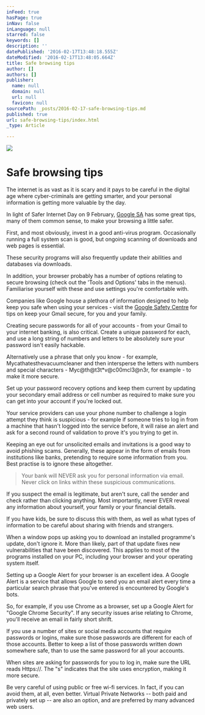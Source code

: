 ```yaml
---
inFeed: true
hasPage: true
inNav: false
inLanguage: null
starred: false
keywords: []
description: ''
datePublished: '2016-02-17T13:48:18.555Z'
dateModified: '2016-02-17T13:48:05.664Z'
title: Safe browsing tips
author: []
authors: []
publisher:
  name: null
  domain: null
  url: null
  favicon: null
sourcePath: _posts/2016-02-17-safe-browsing-tips.md
published: true
url: safe-browsing-tips/index.html
_type: Article

---
```

![](https://the-grid-user-content.s3-us-west-2.amazonaws.com/9dd94ad6-1c18-4966-a6fb-310ef417c275.jpg)

# Safe browsing tips

The internet is as vast as it is scary and it pays to be careful in the digital age where cyber-criminals are getting smarter, and your personal information is getting more valuable by the day.

In light of Safer Internet Day on 9 February, [Google SA][0] has some great tips, many of them common sense, to make your browsing a little safer.

First, and most obviously, invest in a good anti-virus program. Occasionally running a full system scan is good, but ongoing scanning of downloads and web pages is essential.

These security programs will also frequently update their abilities and databases via downloads.

In addition, your browser probably has a number of options relating to secure browsing (check out the 'Tools and Options' tabs in the menus). Familiarise yourself with these and use settings you're comfortable with.

Companies like Google house a plethora of information designed to help keep you safe when using your services - visit the [Google Safety Centre][1] for tips on keep your Gmail secure, for you and your family.

Creating secure passwords for all of your accounts - from your Gmail to your internet banking, is also critical. Create a unique password for each, and use a long string of numbers and letters to be absolutely sure your password isn't easily hackable.

Alternatively use a phrase that only you know - for example, Mycathatesthevacuumcleaner and then intersperse the letters with numbers and special characters - Myc@th@t3t\*v@c00mcl3@n3r, for example - to make it more secure.

Set up your password recovery options and keep them current by updating your secondary email address or cell number as required to make sure you can get into your account if you're locked out.

Your service providers can use your phone number to challenge a login attempt they think is suspicious - for example if someone tries to log in from a machine that hasn't logged into the service before, it will raise an alert and ask for a second round of validation to prove it's you trying to get in.

Keeping an eye out for unsolicited emails and invitations is a good way to avoid phishing scams. Generally, these appear in the form of emails from institutions like banks, pretending to require some information from you. Best practise is to ignore these altogether.

> Your bank will NEVER ask you for personal information via email. Never click on links within these suspicious communications.

If you suspect the email is legitimate, but aren't sure, call the sender and check rather than clicking anything. Most importantly, never EVER reveal any information about yourself, your family or your financial details.

If you have kids, be sure to discuss this with them, as well as what types of information to be careful about sharing with friends and strangers.

When a window pops up asking you to download an installed programme's update, don't ignore it. More than likely, part of that update fixes new vulnerabilities that have been discovered. This applies to most of the programs installed on your PC, including your browser and your operating system itself.

Setting up a Google Alert for your browser is an excellent idea. A Google Alert is a service that allows Google to send you an email alert every time a particular search phrase that you've entered is encountered by Google's bots. 

So, for example, if you use Chrome as a browser, set up a Google Alert for "Google Chrome Security". If any security issues arise relating to Chrome, you'll receive an email in fairly short shrift.

If you use a number of sites or social media accounts that require passwords or logins, make sure those passwords are different for each of those accounts. Better to keep a list of those passwords written down somewhere safe, than to use the same password for all your accounts.

When sites are asking for passwords for you to log in, make sure the URL reads Https://. The "s" indicates that the site uses encryption, making it more secure.

Be very careful of using public or free wi-fi services. In fact, if you can avoid them, at all, even better. Virtual Private Networks -- both paid and privately set up -- are also an option, and are preferred by many advanced web users.

[0]: https://www.google.co.za/
[1]: http://www.google.co.za/safetycenter/